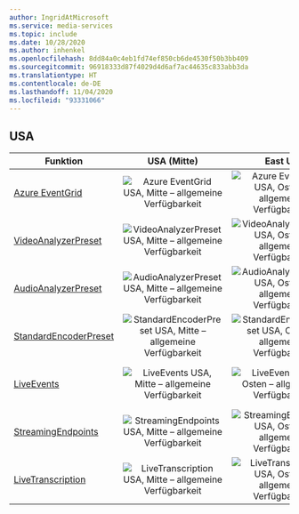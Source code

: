 ```yaml
---
author: IngridAtMicrosoft
ms.service: media-services
ms.topic: include
ms.date: 10/28/2020
ms.author: inhenkel
ms.openlocfilehash: 8dd84a0c4eb1fd74ef850cb6de4530f50b3bb409
ms.sourcegitcommit: 96918333d87f4029d4d6af7ac44635c833abb3da
ms.translationtype: HT
ms.contentlocale: de-DE
ms.lasthandoff: 11/04/2020
ms.locfileid: "93331066"
---
```

<!--Feature availability in region-->

## <a name="united-states"></a>USA

| Funktion | USA (Mitte) | East US | USA (Ost) 2 | USA Nord Mitte | USA Süd Mitte | USA, Westen | USA, Westen 2 | USA, Westen-Mitte|
| --- | :---: | :---: | :---: | :---: | :---: | :---: | :---: | :---: |
| [Azure EventGrid](../reacting-to-media-services-events.md) | ![Azure EventGrid USA, Mitte – allgemeine Verfügbarkeit](../media/azure-clouds-regions/ga.svg) | ![Azure EventGrid USA, Osten – allgemeine Verfügbarkeit](../media/azure-clouds-regions/ga.svg) | ![Azure EventGrid USA, Osten 2 – allgemeine Verfügbarkeit](../media/azure-clouds-regions/ga.svg) | ![Azure EventGrid USA, Norden-Mitte – allgemeine Verfügbarkeit](../media/azure-clouds-regions/ga.svg) | ![Azure EventGrid USA, Süden-Mitte – allgemeine Verfügbarkeit](../media/azure-clouds-regions/ga.svg) | ![Azure EventGrid USA, Westen – allgemeine Verfügbarkeit](../media/azure-clouds-regions/ga.svg) | ![Azure EventGrid USA, Westen 2 – allgemeine Verfügbarkeit](../media/azure-clouds-regions/ga.svg) |  ![Azure EventGrid Westen, Mitte – allgemeine Verfügbarkeit](../media/azure-clouds-regions/ga.svg) |
| [VideoAnalyzerPreset](../analyzing-video-audio-files-concept.md) | ![VideoAnalyzerPreset USA, Mitte – allgemeine Verfügbarkeit](../media/azure-clouds-regions/ga.svg) | ![VideoAnalyzerPreset USA, Osten – allgemeine Verfügbarkeit](../media/azure-clouds-regions/ga.svg) | ![VideoAnalyzerPreset USA, Osten 2 – allgemeine Verfügbarkeit](../media/azure-clouds-regions/ga.svg) | ![VideoAnalyzerPreset USA, Norden-Mitte – allgemeine Verfügbarkeit](../media/azure-clouds-regions/ga.svg) | ![VideoAnalyzerPreset USA, Süden-Mitte – allgemeine Verfügbarkeit](../media/azure-clouds-regions/ga.svg) | ![VideoAnalyzerPreset USA, Westen – allgemeine Verfügbarkeit](../media/azure-clouds-regions/ga.svg) | ![VideoAnalyzerPreset USA, Westen 2 – allgemeine Verfügbarkeit](../media/azure-clouds-regions/ga.svg) |  ![VideoAnalyzerPreset Westen, Mitte – allgemeine Verfügbarkeit](../media/azure-clouds-regions/ga.svg) |
| [AudioAnalyzerPreset](../analyzing-video-audio-files-concept.md) | ![AudioAnalyzerPreset USA, Mitte – allgemeine Verfügbarkeit](../media/azure-clouds-regions/ga.svg) | ![AudioAnalyzerPreset USA, Osten – allgemeine Verfügbarkeit](../media/azure-clouds-regions/ga.svg) | ![AudioAnalyzerPreset USA, Osten 2 – allgemeine Verfügbarkeit](../media/azure-clouds-regions/ga.svg) | ![AudioAnalyzerPreset USA, Norden-Mitte – allgemeine Verfügbarkeit](../media/azure-clouds-regions/ga.svg) | ![AudioAnalyzerPreset USA, Süden-Mitte – allgemeine Verfügbarkeit](../media/azure-clouds-regions/ga.svg) |  ![AudioAnalyzerPreset USA, Westen – allgemeine Verfügbarkeit](../media/azure-clouds-regions/ga.svg) | ![AudioAnalyzerPreset USA, Westen 2 – allgemeine Verfügbarkeit](../media/azure-clouds-regions/ga.svg) |  ![AudioAnalyzerPreset Westen, Mitte – allgemeine Verfügbarkeit](../media/azure-clouds-regions/ga.svg) |
| [StandardEncoderPreset](../encoding-concept.md) | ![StandardEncoderPreset USA, Mitte – allgemeine Verfügbarkeit](../media/azure-clouds-regions/ga.svg) | ![StandardEncoderPreset USA, Osten – allgemeine Verfügbarkeit](../media/azure-clouds-regions/ga.svg) | ![StandardEncoderPreset USA, Osten 2 – allgemeine Verfügbarkeit](../media/azure-clouds-regions/ga.svg) | ![StandardEncoderPreset USA, Norden-Mitte – allgemeine Verfügbarkeit](../media/azure-clouds-regions/ga.svg) | ![StandardEncoderPreset USA, Süden-Mitte – allgemeine Verfügbarkeit](../media/azure-clouds-regions/ga.svg) |  ![StandardEncoderPreset USA, Westen – allgemeine Verfügbarkeit](../media/azure-clouds-regions/ga.svg) | ![StandardEncoderPreset USA, Westen 2 – allgemeine Verfügbarkeit](../media/azure-clouds-regions/ga.svg) |  ![StandardEncoderPreset Westen, Mitte – allgemeine Verfügbarkeit](../media/azure-clouds-regions/ga.svg) |
| [LiveEvents](../live-streaming-overview.md) | ![LiveEvents USA, Mitte – allgemeine Verfügbarkeit](../media/azure-clouds-regions/ga.svg) | ![LiveEvents USA, Osten – allgemeine Verfügbarkeit](../media/azure-clouds-regions/ga.svg) | ![LiveEvents USA, Osten 2 – allgemeine Verfügbarkeit](../media/azure-clouds-regions/ga.svg) | ![LiveEvents USA, Norden-Mitte – allgemeine Verfügbarkeit](../media/azure-clouds-regions/ga.svg) | ![LiveEvents USA, Süden-Mitte – allgemeine Verfügbarkeit](../media/azure-clouds-regions/ga.svg) |  ![LiveEvents USA, Westen – allgemeine Verfügbarkeit](../media/azure-clouds-regions/ga.svg) | ![LiveEvents USA, Westen 2 – allgemeine Verfügbarkeit](../media/azure-clouds-regions/ga.svg) |  ![LiveEvents Westen, Mitte – allgemeine Verfügbarkeit](../media/azure-clouds-regions/ga.svg) |
| [StreamingEndpoints](../streaming-endpoint-concept.md) | ![StreamingEndpoints USA, Mitte – allgemeine Verfügbarkeit](../media/azure-clouds-regions/ga.svg) | ![StreamingEndpoints USA, Osten – allgemeine Verfügbarkeit](../media/azure-clouds-regions/ga.svg) | ![StreamingEndpoints USA, Osten 2 – allgemeine Verfügbarkeit](../media/azure-clouds-regions/ga.svg) | ![StreamingEndpoints USA, Norden-Mitte – allgemeine Verfügbarkeit](../media/azure-clouds-regions/ga.svg) | ![StreamingEndpoints USA, Süden-Mitte – allgemeine Verfügbarkeit](../media/azure-clouds-regions/ga.svg) |![StreamingEndpoints USA, Westen – allgemeine Verfügbarkeit](../media/azure-clouds-regions/ga.svg) | ![StreamingEndpoints USA, Westen 2 –allgemeine Verfügbarkeit](../media/azure-clouds-regions/ga.svg) |  ![StreamingEndpoints Westen, Mitte – allgemeine Verfügbarkeit](../media/azure-clouds-regions/ga.svg) |
| [LiveTranscription](../live-transcription.md) | ![LiveTranscription USA, Mitte – allgemeine Verfügbarkeit](../media/azure-clouds-regions/ga.svg) | ![LiveTranscription USA, Osten – allgemeine Verfügbarkeit](../media/azure-clouds-regions/ga.svg) | ![LiveTranscription USA, Osten 2 – allgemeine Verfügbarkeit](../media/azure-clouds-regions/ga.svg) | ![LiveTranscription USA, Norden-Mitte – allgemeine Verfügbarkeit](../media/azure-clouds-regions/ga.svg) | ![LiveTranscription USA, Süden-Mitte – allgemeine Verfügbarkeit](../media/azure-clouds-regions/ga.svg) |![LiveTranscription USA, Westen, – allgemeine Verfügbarkeit](../media/azure-clouds-regions/ga.svg) | ![LiveTranscription USA, Westen 2 – allgemeine Verfügbarkeit](../media/azure-clouds-regions/ga.svg) |  ![LiveTranscription Westen, Mitte – allgemeine Verfügbarkeit](../media/azure-clouds-regions/ga.svg) |